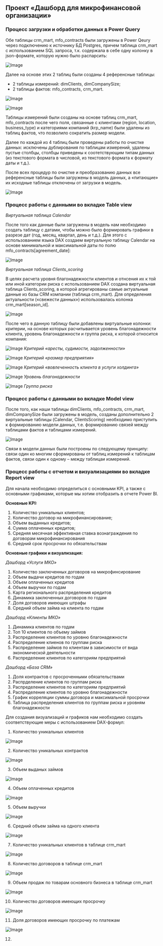 ## Проект «Дашборд для микрофинансовой организации»

### Процесс загрузки и обработки данных в Power Query
Обе таблицы crm_mart, mfo_contracts были загружены в Power Qeury через подключению к источнику БД Postgres, причем таблица crm_mart с использованием SQL запроса, т.к. содержала в себе одну колонку в json-формате, которую нужно было распарсить:

![Image](https://github.com/adilbek1984/Power-BI-Projects/blob/main/Microfinance-Project/images/Postgres%20connection.png)

Далее на основе этих 2 таблиц были созданы 4 референсные таблицы: 
-	2 таблицы измерений: dimClients, dimCompanySize;
-	2 таблицы фактов: mfo_contracts, crm_mart.

![Image](https://github.com/adilbek1984/Power-BI-Projects/blob/main/Microfinance-Project/images/dimClients.png)

![Image](https://github.com/adilbek1984/Power-BI-Projects/blob/main/Microfinance-Project/images/dimCompanySize.png)

Таблицы измерений были созданы на основе таблиц crm_mart, mfo_contracts после чего поля, связанные с клиентами (region, location, business_type) и категориями компаний (krp_name) были удалены из таблиц фактов, что позволило сократить размер модели.

Далее по каждой из 4 таблиц были проведены работы по очистке данных: исключены дублирования по таблицам измерений, удалены пустые столбцы, столбцы приведены к соотетствующим типам данных (из текстового формата в числовой, из текстового формата к формату даты и т.д.). 

После всех процедур по очистке и преобразованию данных все референсные таблицы были загружены в модель данных, а «питающие» их исходные таблицы отключены от загрузки в модель.

![Image](https://github.com/adilbek1984/Power-BI-Projects/blob/main/Microfinance-Project/images/tables%20to%20model.png)

### Процесс работы с данными во вкладке Table view

*Виртуальная таблица Calendar*

После того как данные были загружены в модель нам необходимо создать таблицу с датами, чтобы можно было формировать графики в разрезе дат (год, месяц, квартал, день и т.д.). Для этого с использованием языка DAX создаем виртуальную таблицу Calendar на основе минимальной и максимальной даты по полю mfo_contracts[agreement_date]:

![Image](https://github.com/adilbek1984/Power-BI-Projects/blob/main/Microfinance-Project/images/Calendar%20virual%20table.png)

*Виртуальная таблица Clients_scoring*

В целях расчета уровня благонадежности клиентов и отнсения их к той или иной категории риска с использованием DAX создана виртуальная таблица Clients_scoring, в которой агрегированы самые актуальные данные из базы CRM компании (таблица crm_mart). Для определения актуальности («свежести данных») использовалась колонка crm_mart[season_id].

![Image](https://github.com/adilbek1984/Power-BI-Projects/blob/main/Microfinance-Project/images/ClientsScoring.png)

После чего в данную таблицу были добавлены виртуальные колонки: критерии, на основе которых расчитывается уровень благонадежности клиента, уровень благонадежности и группа риска, к которой относится компания:

![Image](https://github.com/adilbek1984/Power-BI-Projects/blob/main/Microfinance-Project/images/ArrestsAndConvictions%20criterion.png)
*Критерий «аресты, судимости, задолженности»*

![Image](https://github.com/adilbek1984/Power-BI-Projects/blob/main/Microfinance-Project/images/CompanySizeScore%20criterion.png)
*Критерий «размер предприятия»*

![Image](https://github.com/adilbek1984/Power-BI-Projects/blob/main/Microfinance-Project/images/Engagement%20criterion.png)
*Критерий «вовлеченность клиента в услуги холдинга»*

![Image](https://github.com/adilbek1984/Power-BI-Projects/blob/main/Microfinance-Project/images/Scoring.png)
*Уровень благонадежности*

![Image](https://github.com/adilbek1984/Power-BI-Projects/blob/main/Microfinance-Project/images/RiskGroup.png)
*Группа риска*

### Процесс работы с данными во вкладке Model view

После того, как наши таблицы dimClients, mfo_contracts, crm_mart, dimCompanySize были загружены в модель, созданы дополнительно 2 виртуальные таблицы (Calendar, ClientsScoring) необходимо приступить к формированию модели данных, т.е. формированию связей между таблицами фактов и таблицами измерений.

![Image](https://github.com/adilbek1984/Power-BI-Projects/blob/main/Microfinance-Project/images/MFO%20Data%20model.png) 

Связи в модели данных были построены по следующему принципу: связи один ко многим сформированы от таблиц измерений к таблицам фактов, связи один к одному – между таблицаи измерений. 

### Процесс работы с отчетом и визуализациями во вкладке Report view

Для начала необходимо определиться с основными KPI, а также с основными графиками, которые мы хотим отобразить в отчете Power BI.

**Основные KPI:**
1.	Количество уникальных клиентов;
2.	Количество договор на микрофинансирование;
3.	Объем выданных кредитов;
4.	Сумма оплаченных кредитов;
5.	Средняя месячная эффективная ставка вознаграждения по договорам микрофинансирования
6.	Средний срок просрочки по обязательствам

**Основные графики и визуализация:**

*Дашборд «Услуги МКО»*
1.	Количество заключенных договоров на микрофинсирование
2.	Объем выдачи кредитов по годам
3.	Объем оплаченных кредитов
4.	Объем выручки по годам
5.	Карта регионального распределения кредитов
6.	Динамика заключенных договоров по годам
7.	Доля договоров имеющих штрафы
8.	Средний объем займа на клиента по годам

*Дашборд «Клиенты МКО»*
1.	Динамика клиентов по годам
2.	Топ 10 клиентов по объему займов
3.	Распределение клиентов по уровню благонадежности
4.	Распределение клиенов по группам риска
5.	Распределение займов по клиентам в зависимости от вида экономической деятельности
6.	Распределение клиентов по категориям предприятий

*Дашборд «База CRM»*
1.	Доля контрактов с просроченными обязательствами
2.	Распрделение клиентов по группам риска
3.	Распределение клиентов по категориям предприятий
4.	Распределение клиентов по уровню благонадежности
5.	График корреляции суммы договора и максимальной просрочки
6.	Таблица распределения клиентов по группам риска и уровням благонадежности

Для создания визуализаций и графиков нам необходимо создать соответствующие меры с использованием DAX-формул:

1. Количество уникальных клиентов
   
![Image](https://github.com/adilbek1984/Power-BI-Projects/blob/main/Microfinance-Project/images/NumOfClients.png)

2.	Количество уникальных контрактов

![Image](https://github.com/adilbek1984/Power-BI-Projects/blob/main/Microfinance-Project/images/NumOfContracts.png)

3. Объем выданых займов

![Image](https://github.com/adilbek1984/Power-BI-Projects/blob/main/Microfinance-Project/images/TotalVolumeOfLoans.png)

4.	Объем оплаченных кредитов

![Image](https://github.com/adilbek1984/Power-BI-Projects/blob/main/Microfinance-Project/images/TotalPaidVolume.png)

5. Объем выручки

![Image](https://github.com/adilbek1984/Power-BI-Projects/blob/main/Microfinance-Project/images/Revenue.png)

6. Средний объем займа на одного клиента

![Image](https://github.com/adilbek1984/Power-BI-Projects/blob/main/Microfinance-Project/images/AvgLoanSize.png)

7. Количество уникальных клиентов в таблице crm_mart

![Image](https://github.com/adilbek1984/Power-BI-Projects/blob/main/Microfinance-Project/images/UniqueCRMClients.png)

8. Количество договоров в таблице crm_mart  

![Image](https://github.com/adilbek1984/Power-BI-Projects/blob/main/Microfinance-Project/images/NumOfCRMContracts.png)

9. Объем продаж по товарам основного бизнеса в таблице crm_mart

![Image](https://github.com/adilbek1984/Power-BI-Projects/blob/main/Microfinance-Project/images/TotalVolumeOfContracts.png)

10. Количество договоров имеющих просрочку

![Image](https://github.com/adilbek1984/Power-BI-Projects/blob/main/Microfinance-Project/images/NoOverdueContracts.png)

11. Доля договоров имеющих просрочку по платежам

![Image](https://github.com/adilbek1984/Power-BI-Projects/blob/main/Microfinance-Project/images/OverdueShare.png)

12. 
